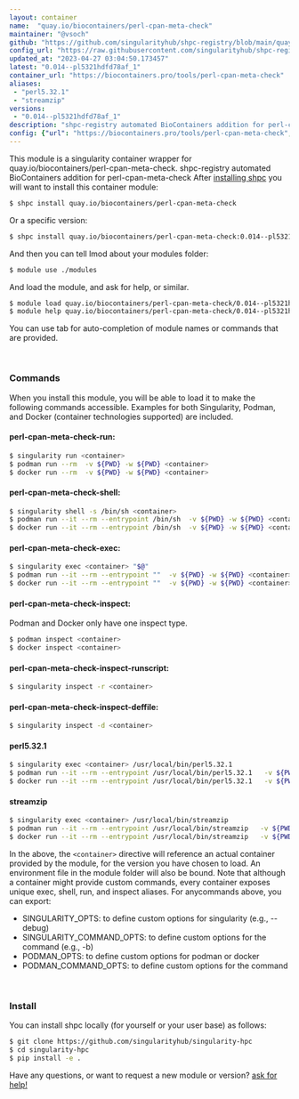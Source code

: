 ```yaml
---
layout: container
name:  "quay.io/biocontainers/perl-cpan-meta-check"
maintainer: "@vsoch"
github: "https://github.com/singularityhub/shpc-registry/blob/main/quay.io/biocontainers/perl-cpan-meta-check/container.yaml"
config_url: "https://raw.githubusercontent.com/singularityhub/shpc-registry/main/quay.io/biocontainers/perl-cpan-meta-check/container.yaml"
updated_at: "2023-04-27 03:04:50.173457"
latest: "0.014--pl5321hdfd78af_1"
container_url: "https://biocontainers.pro/tools/perl-cpan-meta-check"
aliases:
 - "perl5.32.1"
 - "streamzip"
versions:
 - "0.014--pl5321hdfd78af_1"
description: "shpc-registry automated BioContainers addition for perl-cpan-meta-check"
config: {"url": "https://biocontainers.pro/tools/perl-cpan-meta-check", "maintainer": "@vsoch", "description": "shpc-registry automated BioContainers addition for perl-cpan-meta-check", "latest": {"0.014--pl5321hdfd78af_1": "sha256:4428b9594b54c39292670d93f49489c165bef3c794dbad74df7e12a1e35ce5b4"}, "tags": {"0.014--pl5321hdfd78af_1": "sha256:4428b9594b54c39292670d93f49489c165bef3c794dbad74df7e12a1e35ce5b4"}, "docker": "quay.io/biocontainers/perl-cpan-meta-check", "aliases": {"perl5.32.1": "/usr/local/bin/perl5.32.1", "streamzip": "/usr/local/bin/streamzip"}}
---
```


This module is a singularity container wrapper for quay.io/biocontainers/perl-cpan-meta-check.
shpc-registry automated BioContainers addition for perl-cpan-meta-check
After [installing shpc](#install) you will want to install this container module:


```bash
$ shpc install quay.io/biocontainers/perl-cpan-meta-check
```

Or a specific version:

```bash
$ shpc install quay.io/biocontainers/perl-cpan-meta-check:0.014--pl5321hdfd78af_1
```

And then you can tell lmod about your modules folder:

```bash
$ module use ./modules
```

And load the module, and ask for help, or similar.

```bash
$ module load quay.io/biocontainers/perl-cpan-meta-check/0.014--pl5321hdfd78af_1
$ module help quay.io/biocontainers/perl-cpan-meta-check/0.014--pl5321hdfd78af_1
```

You can use tab for auto-completion of module names or commands that are provided.

<br>

### Commands

When you install this module, you will be able to load it to make the following commands accessible.
Examples for both Singularity, Podman, and Docker (container technologies supported) are included.

#### perl-cpan-meta-check-run:

```bash
$ singularity run <container>
$ podman run --rm  -v ${PWD} -w ${PWD} <container>
$ docker run --rm  -v ${PWD} -w ${PWD} <container>
```

#### perl-cpan-meta-check-shell:

```bash
$ singularity shell -s /bin/sh <container>
$ podman run --it --rm --entrypoint /bin/sh  -v ${PWD} -w ${PWD} <container>
$ docker run --it --rm --entrypoint /bin/sh  -v ${PWD} -w ${PWD} <container>
```

#### perl-cpan-meta-check-exec:

```bash
$ singularity exec <container> "$@"
$ podman run --it --rm --entrypoint ""  -v ${PWD} -w ${PWD} <container> "$@"
$ docker run --it --rm --entrypoint ""  -v ${PWD} -w ${PWD} <container> "$@"
```

#### perl-cpan-meta-check-inspect:

Podman and Docker only have one inspect type.

```bash
$ podman inspect <container>
$ docker inspect <container>
```

#### perl-cpan-meta-check-inspect-runscript:

```bash
$ singularity inspect -r <container>
```

#### perl-cpan-meta-check-inspect-deffile:

```bash
$ singularity inspect -d <container>
```


#### perl5.32.1

```bash
$ singularity exec <container> /usr/local/bin/perl5.32.1
$ podman run --it --rm --entrypoint /usr/local/bin/perl5.32.1   -v ${PWD} -w ${PWD} <container> -c " $@"
$ docker run --it --rm --entrypoint /usr/local/bin/perl5.32.1   -v ${PWD} -w ${PWD} <container> -c " $@"
```


#### streamzip

```bash
$ singularity exec <container> /usr/local/bin/streamzip
$ podman run --it --rm --entrypoint /usr/local/bin/streamzip   -v ${PWD} -w ${PWD} <container> -c " $@"
$ docker run --it --rm --entrypoint /usr/local/bin/streamzip   -v ${PWD} -w ${PWD} <container> -c " $@"
```



In the above, the `<container>` directive will reference an actual container provided
by the module, for the version you have chosen to load. An environment file in the
module folder will also be bound. Note that although a container
might provide custom commands, every container exposes unique exec, shell, run, and
inspect aliases. For anycommands above, you can export:

 - SINGULARITY_OPTS: to define custom options for singularity (e.g., --debug)
 - SINGULARITY_COMMAND_OPTS: to define custom options for the command (e.g., -b)
 - PODMAN_OPTS: to define custom options for podman or docker
 - PODMAN_COMMAND_OPTS: to define custom options for the command

<br>

### Install

You can install shpc locally (for yourself or your user base) as follows:

```bash
$ git clone https://github.com/singularityhub/singularity-hpc
$ cd singularity-hpc
$ pip install -e .
```

Have any questions, or want to request a new module or version? [ask for help!](https://github.com/singularityhub/singularity-hpc/issues)